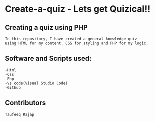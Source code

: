 # Create-a-quiz - Lets get Quizical!!



## Creating a quiz using PHP

```
In this repository, I have created a general knowledge quiz 
using HTML for my content, CSS for styling and PHP for my logic.
```

## Software and Scripts used:

``` 
-Html
-Css
-Php
-Vs code(Visual Studio Code)
-Github
```

## Contributors

```
Taufeeq Rajap
```